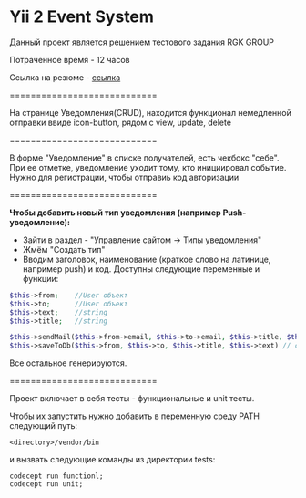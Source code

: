 # Yii 2 Event System

Данный проект является решением тестового задания RGK GROUP

Потраченное время - 12 часов

Ссылка на резюме - [ссылка](https://hh.kz/resume/e23510e4ff0106f0b10039ed1f50614b4f7150) 

============================

На странице Уведомления(CRUD), находится функционал немедленной отправки ввиде icon-button, рядом с view, update, delete

============================

В форме "Уведомление" в списке получателей, есть чекбокс "себе". При ее отметке, 
уведомление уходит тому, кто инициировал событие. Нужно для регистрации, чтобы отправиь код авторизации

============================

<strong> Чтобы добавить новый тип уведомления (например Push-уведомление): </strong>

 * Зайти в раздел - "Управление сайтом -> Типы уведомления"
 * Жмём "Создать тип"
 * Вводим заголовок, наименование (краткое слово на латинице, например push) и код. Доступны следующие переменные и функции:

```php
$this->from;  	//User объект
$this->to;		//User объект
$this->text;	//string
$this->title;	//string

$this->sendMail($this->from->email, $this->to->email, $this->title, $this->text) // отправка email
$this->saveToDb($this->from, $this->to, $this->title, $this->text) // сохранение в базу
```
Все остальное генерируются.

============================

Проект включает в себя тесты - функциональные и unit тесты.

Чтобы их запустить нужно добавить в переменную среду PATH следующий путь: 

```
<directory>/vendor/bin
```
и вызвать следующие команды из директории tests:

```
codecept run functionl;
codecept run unit;
```